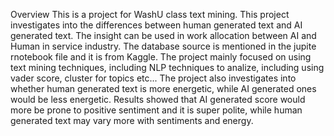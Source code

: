 Overview
This is a project for WashU class text mining. This project investigates into the differences between human generated text and AI generated text. The insight can be used in work allocation between AI and Human in service industry.
The database source is mentioned in the jupite rnotebook file and it is from Kaggle.
The project mainly focused on using text mining techniques, including NLP techniques to analize, including using vader score, cluster for topics etc...
The project also investigates into whether human generated text is more energetic, while AI generated ones would be less energetic.
Results showed that AI generated score would more be prone to positive sentiment and it is super polite, while human generated text may vary more with sentiments and energy.
